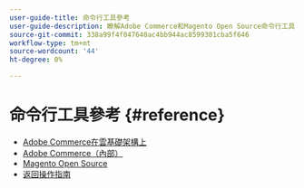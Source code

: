 ```yaml
---
user-guide-title: 命令行工具參考
user-guide-description: 瞭解Adobe Commerce和Magento Open Source命令行工具的所有可用命令、參數和選項。
source-git-commit: 338a99f4f047640ac4bb944ac8599301cba5f646
workflow-type: tm+mt
source-wordcount: '44'
ht-degree: 0%

---
```



# 命令行工具參考 {#reference}

- [Adobe Commerce在雲基礎架構上](commerce.md)
- [Adobe Commerce（內部）](commerce-on-premises.md)
- [Magento Open Source](magento-open-source.md)
- [返回操作指南](https://experienceleague.adobe.com/docs/commerce-operations/operational-guides/home.html)
